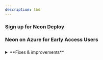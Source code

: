 ```yaml
---
description: tbd
---
```


### Sign up for Neon Deploy

### Neon on Azure for Early Access Users

###

<details>
<summary>**Fixes & improvements**</summary>

</details>
